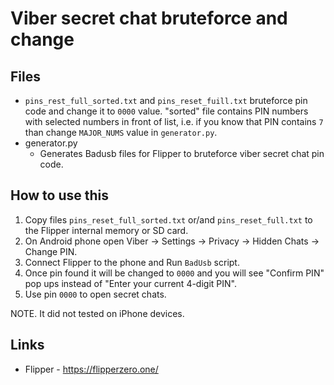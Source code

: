 # Viber secret chat bruteforce and change

## Files

- `pins_rest_full_sorted.txt` and `pins_reset_fuill.txt` bruteforce pin code and change it to `0000` value. "sorted" file contains PIN numbers with selected numbers in front of list, i.e. if you know that PIN contains `7` than change `MAJOR_NUMS` value in `generator.py`.
- generator.py
  - Generates Badusb files for Flipper to bruteforce viber secret chat pin code.

## How to use this

1. Copy files `pins_reset_full_sorted.txt` or/and `pins_reset_full.txt` to the Flipper internal memory or SD card.
2. On Android phone open Viber -> Settings -> Privacy -> Hidden Chats -> Change PIN.
3. Connect Flipper to the phone and Run `BadUsb` script.
4. Once pin found it will be changed to `0000` and you will see "Confirm PIN" pop ups instead of "Enter your current 4-digit PIN".
5. Use pin `0000` to open secret chats.

NOTE. It did not tested on iPhone devices.

## Links

- Flipper - https://flipperzero.one/
